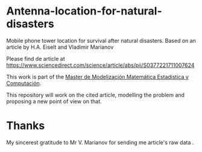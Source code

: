 # Antenna-location-for-natural-disasters
Mobile phone tower location for survival after natural disasters. Based on an article by H.A. Eiselt and Vladimir Marianov

Please find de article at https://www.sciencedirect.com/science/article/abs/pii/S0377221711007624

This work is part of the [Master de Modelización Matemática Estadística y Computación](https://www.ehu.eus/es/web/master/master-modelizacion-investigacion-matematica-estadistica-computacion).

This repository will work on the cited article, modelling the problem and proposing a new point of view on that.

# Thanks
My sincerest gratitude to Mr V. Marianov for sending me article's raw data .
